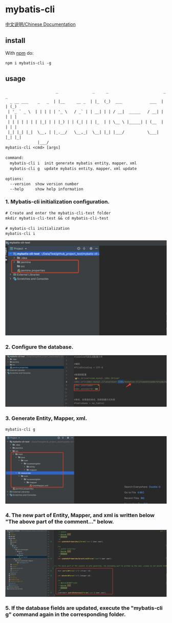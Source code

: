 # mybatis-cli

[中文说明/Chinese Documentation](README_CN.md)

## install

With [npm](https://www.npmjs.com/) do:

```
npm i mybatis-cli -g
```


## usage
```
                      _               _     _                        _   _
  _ __ ___    _   _  | |__     __ _  | |_  (_)  ___            ___  | | (_)
 | '_ ` _ \  | | | | | '_ \   / _` | | __| | | / __|  _____   / __| | | | |
 | | | | | | | |_| | | |_) | | (_| | | |_  | | \__ \ |_____| | (__  | | | |
 |_| |_| |_|  \__, | |_.__/   \__,_|  \__| |_| |___/          \___| |_| |_|
              |___/
mybatis-cli <cmd> [args]

command:
  mybatis-cli i  init generate mybatis entity、mapper、xml
  mybatis-cli g  update mybatis entity、mapper、xml update

options:
  --version  show version number                                               
  --help     show help information                                               
```

### 1. Mybatis-cli initialization configuration.

```
# Create and enter the mybatis-cli-test folder
mkdir mybatis-cli-test && cd mybatis-cli-test

# mybatis-cli initialization
mybatis-cli i
```

![1-init](src/static/1-init.png)

### 2. Configure the database.

![1-init](src/static/2-init.png)

### 3. Generate Entity, Mapper, xml.

```
mybatis-cli g
```

![1-init](src/static/3-init.png)

### 4. The new part of Entity, Mapper, and xml is written below "The above part of the comment..." below.

![1-init](src/static/4-init.png)

### 5. If the database fields are updated, execute the "mybatis-cli g" command again in the corresponding folder.


